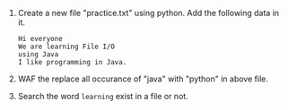 1. Create a new file "practice.txt" using python. Add the following data in it.
   ```
   Hi everyone
   We are learning File I/O
   using Java
   I like programming in Java.
   ```

2. WAF the replace all occurance of "java" with "python" in above file.

3. Search the word `learning` exist in a file or not.
